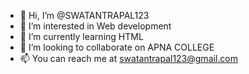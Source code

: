 - 👋 Hi, I’m @SWATANTRAPAL123
- 👀 I’m interested in Web development 
- 🌱 I’m currently learning HTML
- 💞️ I’m looking to collaborate on APNA COLLEGE 
- 📫  You can reach me at swatantrapal123@gmail.com 

<!---
SWATANTRAPAL123/SWATANTRAPAL123 is a ✨ special ✨ repository because its `README.md` (this file) appears on your GitHub profile.
You can click the Preview link to take a look at your changes.
--->
